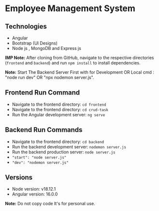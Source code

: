 # Employee Management System

## Technologies
- Angular
- Bootstrap (UI Designs)
- Node js , MongoDB and Express js

**IMP Note:** After cloning from GitHub, navigate to the respective directories (`frontend` and `backend`) and run `npm install` to install dependencies.


**Note:** Start The Backend Server First with for Development OR Local cmd : "node run dev" OR "npx nodemon server.js".

## Frontend Run Command
- Navigate to the frontend directory: `cd frontend`
- Navigate to the frontend directory: `cd crud-task`
- Run the Angular development server: `ng serve`

## Backend Run Commands
- Navigate to the frontend directory: `cd backend`
- Run the backend development server: `nodemon server.js`
- Run the backend production server: `node server.js`
- `"start": "node server.js"`
- `"dev": "nodemon server.js"`

## Versions
- Node version: v18.12.1
- Angular version: 16.0.0

**Note:** Do not copy code It's for personal use.
